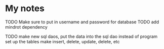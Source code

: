 # My notes

TODO Make sure to put in username and password for database
TODO add mindrot dependency

TODO make new sql daos, put the data into the sql dao instead of program
set up the tables
make insert, delete, update, delete, etc


